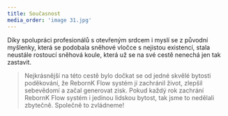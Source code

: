 ```yaml
---
title: Současnost
media_order: 'image 31.jpg'
---
```


Díky spolupráci profesionálů s otevřeným srdcem i myslí se z původní myšlenky, která se podobala sněhové vločce s nejistou existencí, stala neustále rostoucí sněhová koule, která už se na své cestě nenechá jen tak zastavit.
> Nejkrásnější na této cestě bylo dočkat se od jedné skvělé bytosti poděkování, že RebornK Flow systém jí zachránil život, zlepšil sebevědomí a začal generovat zisk. Pokud každý rok zachrání RebornK Flow systém i jedinou lidskou bytost, tak jsme to nedělali zbytečně. Společně to zvládneme!